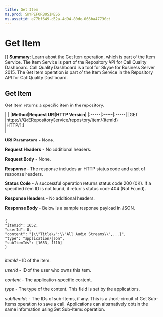 ```yaml
---
title: Get Item
ms.prod: SKYPEFORBUSINESS
ms.assetid: e77bf649-d62a-4d94-80de-066ba47730cd
---
```



# Get Item
[] **Summary:** Learn about the Get Item operation, which is part of the Item Service. The Item Service is part of the Repository API for Call Quality Dashboard. Call Quality Dashboard is a tool for Skype for Business Server 2015.
The Get Item operation is part of the Item Service in the Repository API for Call Quality Dashboard.
  
    
    


## Get Item

Get Item returns a specific item in the repository.
  
    
    

|
|
|**Method**|**Request URI**|**HTTP Version**|
|:-----|:-----|:-----|
|GET  <br/> |https://<portal>/QoERepositoryService/repository/item/{itemId}  <br/> |HTTP/1.1  <br/> |
   

  
    
    
 **URI Parameters** - None.
  
    
    
 **Request Headers** - No additional headers.
  
    
    
 **Request Body** - None.
  
    
    
 **Response** - The response includes an HTTP status code and a set of response headers.
  
    
    
 **Status Code** - A successful operation returns status code 200 (OK). If a specified item ID is not found, it returns status code 404 (Not Found).
  
    
    
 **Response Headers** - No additional headers.
  
    
    
 **Response Body** - Below is a sample response payload in JSON.
  
    
    



```

{
"itemId": 1652,
"userId": 0,
"content": "{\\"Title\\":\\"All Audio Streams\\",...}",
"type": "application/json",
"subItemIds": [1653, 1710]
}


```

 *itemId*  - ID of the item.
  
    
    
 *userId*  - ID of the user who owns this item.
  
    
    
 *content*  - The application-specific content.
  
    
    
 *type*  - The type of the content. This field is set by the applications.
  
    
    
 *subItemIds*  - The IDs of sub-Items, if any. This is a short-circuit of Get Sub-Items operation to save a call. Applications can alternatively obtain the same information using Get Sub-Items operation.
  
    
    

